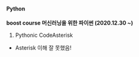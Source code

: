 #### Python

**boost course 머신러닝을 위한 파이썬 (2020.12.30 ~)** <br>
1) Pythonic CodeAsterisk
* Asterisk 이해 잘 못했음!
